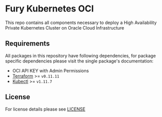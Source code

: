 # Fury Kubernetes OCI

This repo contains all components necessary to deploy a High Availability Private Kubernetes Cluster on Oracle Cloud Infrastructure

## Requirements

All packages in this repository have following dependencies, for package
specific dependencies please visit the single package's documentation:

- OCI API KEY with Admin Permissions
- [Terraform](https://learn.hashicorp.com/terraform/getting-started/install.html) >= `v0.11.11`
- [Kubectl](https://kubernetes.io/docs/tasks/tools/install-kubectl/) >= `v1.11.7`

## License

For license details please see [LICENSE](LICENCE)